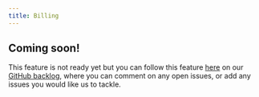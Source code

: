 ```yaml
---
title: Billing
---
```


## Coming soon!

This feature is not ready yet but you can follow this feature [here](https://github.com/kintohub/kintohub-docs/issues/40) on our [GitHub backlog](https://github.com/kintohub/kintohub-docs), where you can comment on any open issues, or add any issues you would like us to tackle.
